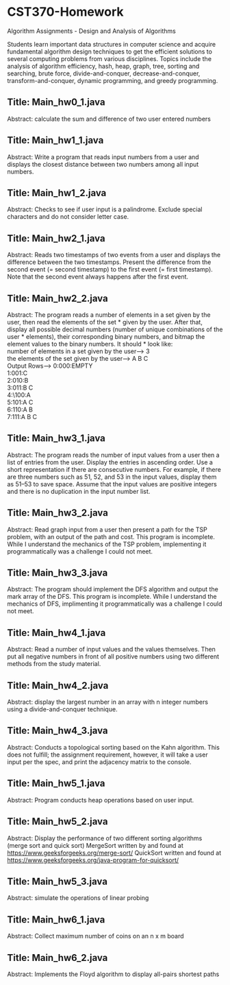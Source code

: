 # CST370-Homework
Algorithm Assignments - Design and Analysis of Algorithms

Students learn important data structures in computer science and acquire fundamental algorithm design techniques to get the efficient solutions to several computing problems from various disciplines. Topics include the analysis of algorithm efficiency, hash, heap, graph, tree, sorting and searching, brute force, divide-and-conquer, decrease-and-conquer, transform-and-conquer, dynamic programming, and greedy programming.

## Title: Main_hw0_1.java
Abstract: calculate the sum and difference of two user entered numbers

## Title: Main_hw1_1.java
Abstract: Write a program that reads input numbers from a user and displays the closest distance between two numbers among all input numbers.

## Title: Main_hw1_2.java
Abstract: Checks to see if user input is a palindrome. Exclude special characters and do not consider letter case.

## Title: Main_hw2_1.java
Abstract: Reads two timestamps of two events from a user and displays the difference between the two timestamps. Present the difference from the second event (= second timestamp) to the first event (= first timestamp). Note that the second event always happens after the first event.

## Title: Main_hw2_2.java
Abstract: The program reads a number of elements in a set given by the user, then read the elements of the set  * given by the user. After that, display all possible decimal numbers (number of unique combinations of the user  * elements), their corresponding binary numbers, and bitmap the element values to the binary numbers. It should   * look like:  
number of elements in a set given by the user--> 3  
the elements of the set given by the user-->     A B C  
                                Output Rows-->   0:000:EMPTY  
                                                 1:001:C   
                                                 2:010:B   
                                                 3:011:B C   
                                                 4:\100:A   
                                                 5:101:A C   
                                                 6:110:A B   
                                                 7:111:A B C  
## Title: Main_hw3_1.java
Abstract: The program reads the number of input values from a user then a list of entries from the user. Display the entries in ascending order. Use a short representation if there are consecutive numbers. For example, if there are three numbers such as 51, 52, and 53 in the input values, display them as 51–53 to save space. Assume that the input values are positive integers and there is no duplication in the input number list.  

## Title: Main_hw3_2.java
Abstract: Read graph input from a user then present a path for the TSP problem, with an     output of the path and cost.
    This program is incomplete. While I understand the mechanics of the TSP problem, implementing it programmatically was a challenge I could not meet.

## Title: Main_hw3_3.java
Abstract: The program should implement the DFS algorithm and output the mark array of the DFS.
This program is incomplete. While I understand the mechanics of DFS, implimenting it programmatically was a challenge I could not meet.

## Title: Main_hw4_1.java
Abstract: Read a number of input values and the values themselves. Then put all negative numbers in front of all positive numbers using two different methods from the study material.

## Title: Main_hw4_2.java
Abstract: display the largest number in an array with n integer numbers using a divide-and-conquer technique.

## Title: Main_hw4_3.java
Abstract: Conducts a topological sorting based on the Kahn algorithm. This does not fulfill; the assignment requirement, however, it will take a user input per the spec, and print the adjacency matrix to the console.

## Title: Main_hw5_1.java
Abstract: Program conducts heap operations based on user input.

## Title: Main_hw5_2.java
Abstract: Display the performance of two different sorting algorithms (merge sort and quick sort)
MergeSort written by and found at  https://www.geeksforgeeks.org/merge-sort/
QuickSort written and found at https://www.geeksforgeeks.org/java-program-for-quicksort/

## Title: Main_hw5_3.java
Abstract: simulate the operations of linear probing

## Title: Main_hw6_1.java
Abstract: Collect maximum number of coins on an n x m board

## Title: Main_hw6_2.java
Abstract: Implements the Floyd algorithm to display all-pairs shortest paths
